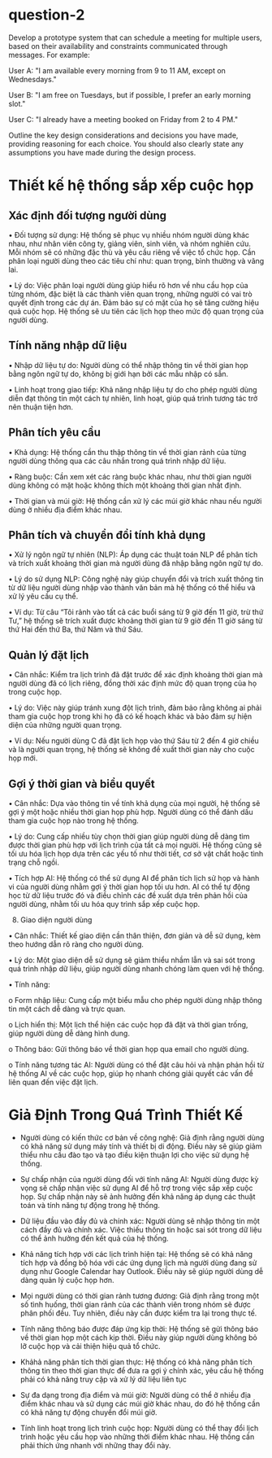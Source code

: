 # question-2

Develop a prototype system that can schedule a meeting for multiple users, based on their availability and constraints communicated through messages. For example: 

User A: "I am available every morning from 9 to 11 AM, except on Wednesdays." 

User B: "I am free on Tuesdays, but if possible, I prefer an early morning slot."

User C: "I already have a meeting booked on Friday from 2 to 4 PM." 

Outline the key design considerations and decisions you have made, providing reasoning for each choice. You should also clearly state any assumptions you have made during the design process.


# Thiết kế hệ thống sắp xếp cuộc họp


## Xác định đối tượng người dùng

•	Đối tượng sử dụng: Hệ thống sẽ phục vụ nhiều nhóm người dùng khác nhau, như nhân viên công ty, giảng viên, sinh viên, và nhóm nghiên cứu. Mỗi nhóm sẽ có những đặc thù và yêu cầu riêng về việc tổ chức họp. Cần phân loại người dùng theo các tiêu chí như: quan trọng, bình thường và vãng lai.

•	Lý do: Việc phân loại người dùng giúp hiểu rõ hơn về nhu cầu họp của từng nhóm, đặc biệt là các thành viên quan trọng, những người có vai trò quyết định trong các dự án. Đảm bảo sự có mặt của họ sẽ tăng cường hiệu quả cuộc họp. Hệ thống sẽ ưu tiên các lịch họp theo mức độ quan trọng của người dùng.
## Tính năng nhập dữ liệu

•	Nhập dữ liệu tự do: Người dùng có thể nhập thông tin về thời gian họp bằng ngôn ngữ tự do, không bị giới hạn bởi các mẫu nhập có sẵn.

•	Linh hoạt trong giao tiếp: Khả năng nhập liệu tự do cho phép người dùng diễn đạt thông tin một cách tự nhiên, linh hoạt, giúp quá trình tương tác trở nên thuận tiện hơn.
## Phân tích yêu cầu

•	Khả dụng: Hệ thống cần thu thập thông tin về thời gian rảnh của từng người dùng thông qua các câu nhắn trong quá trình nhập dữ liệu.

•	Ràng buộc: Cần xem xét các ràng buộc khác nhau, như thời gian người dùng không có mặt hoặc không thích một khoảng thời gian nhất định.

•	Thời gian và múi giờ: Hệ thống cần xử lý các múi giờ khác nhau nếu người dùng ở nhiều địa điểm khác nhau.

## Phân tích và chuyển đổi tính khả dụng

•	Xử lý ngôn ngữ tự nhiên (NLP): Áp dụng các thuật toán NLP để phân tích và trích xuất khoảng thời gian mà người dùng đã nhập bằng ngôn ngữ tự do.

•	Lý do sử dụng NLP: Công nghệ này giúp chuyển đổi và trích xuất thông tin từ dữ liệu người dùng nhập vào thành văn bản mà hệ thống có thể hiểu và xử lý yêu cầu cụ thể.

•	Ví dụ: Từ câu “Tôi rảnh vào tất cả các buổi sáng từ 9 giờ đến 11 giờ, trừ thứ Tư,” hệ thống sẽ trích xuất được khoảng thời gian từ 9 giờ đến 11 giờ sáng từ thứ Hai đến thứ Ba, thứ Năm và thứ Sáu.

## Quản lý đặt lịch

•	Cân nhắc: Kiểm tra lịch trình đã đặt trước để xác định khoảng thời gian mà người dùng đã có lịch riêng, đồng thời xác định mức độ quan trọng của họ trong cuộc họp.

•	Lý do: Việc này giúp tránh xung đột lịch trình, đảm bảo rằng không ai phải tham gia cuộc họp trong khi họ đã có kế hoạch khác và bảo đảm sự hiện diện của những người quan trọng.

•	Ví dụ: Nếu người dùng C đã đặt lịch họp vào thứ Sáu từ 2 đến 4 giờ chiều và là người quan trọng, hệ thống sẽ không đề xuất thời gian này cho cuộc họp mới.

## Gợi ý thời gian và biểu quyết
•	Cân nhắc: Dựa vào thông tin về tính khả dụng của mọi người, hệ thống sẽ gợi ý một hoặc nhiều thời gian họp phù hợp. Người dùng có thể đánh dấu tham gia cuộc họp nào trong hệ thống.

•	Lý do: Cung cấp nhiều tùy chọn thời gian giúp người dùng dễ dàng tìm được thời gian phù hợp với lịch trình của tất cả mọi người. Hệ thống cũng sẽ tối ưu hóa lịch họp dựa trên các yếu tố như thời tiết, cơ sở vật chất hoặc tình trạng chỗ ngồi.

•	Tích hợp AI: Hệ thống có thể sử dụng AI để phân tích lịch sử họp và hành vi của người dùng nhằm gợi ý thời gian họp tối ưu hơn. AI có thể tự động học từ dữ liệu trước đó và điều chỉnh các đề xuất dựa trên phản hồi của người dùng, nhằm tối ưu hóa quy trình sắp xếp cuộc họp.

8. Giao diện người dùng

•	Cân nhắc: Thiết kế giao diện cần thân thiện, đơn giản và dễ sử dụng, kèm theo hướng dẫn rõ ràng cho người dùng.

•	Lý do: Một giao diện dễ sử dụng sẽ giảm thiểu nhầm lẫn và sai sót trong quá trình nhập dữ liệu, giúp người dùng nhanh chóng làm quen với hệ thống.

•	Tính năng:

o	Form nhập liệu: Cung cấp một biểu mẫu cho phép người dùng nhập thông tin một cách dễ dàng và trực quan.

o	Lịch hiển thị: Một lịch thể hiện các cuộc họp đã đặt và thời gian trống, giúp người dùng dễ dàng hình dung.

o	Thông báo: Gửi thông báo về thời gian họp qua email cho người dùng.

o	Tính năng tương tác AI: Người dùng có thể đặt câu hỏi và nhận phản hồi từ hệ thống AI về các cuộc họp, giúp họ nhanh chóng giải quyết các vấn đề liên quan đến việc đặt lịch.





# Giả Định Trong Quá Trình Thiết Kế
- Người dùng có kiến thức cơ bản về công nghệ: Giả định rằng người dùng có khả năng sử dụng máy tính và thiết bị di động. Điều này sẽ giúp giảm thiểu nhu cầu đào tạo và tạo điều kiện thuận lợi cho việc sử dụng hệ thống.
  
- Sự chấp nhận của người dùng đối với tính năng AI: Người dùng được kỳ vọng sẽ chấp nhận việc sử dụng AI để hỗ trợ trong việc sắp xếp cuộc họp. Sự chấp nhận này sẽ ảnh hưởng đến khả năng áp dụng các thuật toán và tính năng tự động trong hệ thống.
  
- Dữ liệu đầu vào đầy đủ và chính xác: Người dùng sẽ nhập thông tin một cách đầy đủ và chính xác. Việc thiếu thông tin hoặc sai sót trong dữ liệu có thể ảnh hưởng đến kết quả của hệ thống.
  
- Khả năng tích hợp với các lịch trình hiện tại: Hệ thống sẽ có khả năng tích hợp và đồng bộ hóa với các ứng dụng lịch mà người dùng đang sử dụng như Google Calendar hay Outlook. Điều này sẽ giúp người dùng dễ dàng quản lý cuộc họp hơn.
  
- Mọi người dùng có thời gian rảnh tương đương: Giả định rằng trong một số tình huống, thời gian rảnh của các thành viên trong nhóm sẽ được phân phối đều. Tuy nhiên, điều này cần được kiểm tra lại trong thực tế.
  
- Tính năng thông báo được đáp ứng kịp thời: Hệ thống sẽ gửi thông báo về thời gian họp một cách kịp thời. Điều này giúp người dùng không bỏ lỡ cuộc họp và cải thiện hiệu quả tổ chức.
  
- Khảhả năng phân tích thời gian thực: Hệ thống có khả năng phân tích thông tin theo thời gian thực để đưa ra gợi ý chính xác, yêu cầu hệ thống phải có khả năng truy cập và xử lý dữ liệu liên tục
  
- Sự đa dạng trong địa điểm và múi giờ: Người dùng có thể ở nhiều địa điểm khác nhau và sử dụng các múi giờ khác nhau, do đó hệ thống cần có khả năng tự động chuyển đổi múi giờ.
  
-  Tính linh hoạt trong lịch trình cuộc họp: Người dùng có thể thay đổi lịch trình hoặc yêu cầu họp vào những thời điểm khác nhau. Hệ thống cần phải thích ứng nhanh với những thay đổi này.

